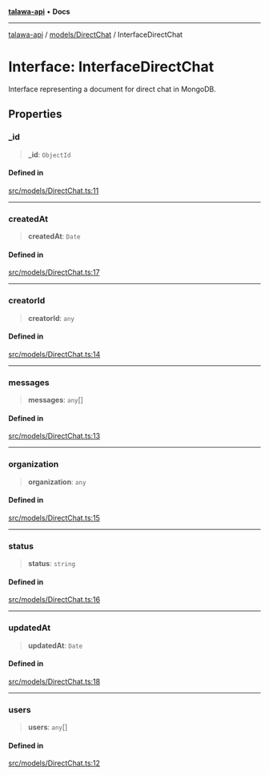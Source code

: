 [**talawa-api**](../../../README.md) • **Docs**

***

[talawa-api](../../../modules.md) / [models/DirectChat](../README.md) / InterfaceDirectChat

# Interface: InterfaceDirectChat

Interface representing a document for direct chat in MongoDB.

## Properties

### \_id

> **\_id**: `ObjectId`

#### Defined in

[src/models/DirectChat.ts:11](https://github.com/PalisadoesFoundation/talawa-api/blob/fe65d855b3d1e3e4af621340e7e8bfa0325634c1/src/models/DirectChat.ts#L11)

***

### createdAt

> **createdAt**: `Date`

#### Defined in

[src/models/DirectChat.ts:17](https://github.com/PalisadoesFoundation/talawa-api/blob/fe65d855b3d1e3e4af621340e7e8bfa0325634c1/src/models/DirectChat.ts#L17)

***

### creatorId

> **creatorId**: `any`

#### Defined in

[src/models/DirectChat.ts:14](https://github.com/PalisadoesFoundation/talawa-api/blob/fe65d855b3d1e3e4af621340e7e8bfa0325634c1/src/models/DirectChat.ts#L14)

***

### messages

> **messages**: `any`[]

#### Defined in

[src/models/DirectChat.ts:13](https://github.com/PalisadoesFoundation/talawa-api/blob/fe65d855b3d1e3e4af621340e7e8bfa0325634c1/src/models/DirectChat.ts#L13)

***

### organization

> **organization**: `any`

#### Defined in

[src/models/DirectChat.ts:15](https://github.com/PalisadoesFoundation/talawa-api/blob/fe65d855b3d1e3e4af621340e7e8bfa0325634c1/src/models/DirectChat.ts#L15)

***

### status

> **status**: `string`

#### Defined in

[src/models/DirectChat.ts:16](https://github.com/PalisadoesFoundation/talawa-api/blob/fe65d855b3d1e3e4af621340e7e8bfa0325634c1/src/models/DirectChat.ts#L16)

***

### updatedAt

> **updatedAt**: `Date`

#### Defined in

[src/models/DirectChat.ts:18](https://github.com/PalisadoesFoundation/talawa-api/blob/fe65d855b3d1e3e4af621340e7e8bfa0325634c1/src/models/DirectChat.ts#L18)

***

### users

> **users**: `any`[]

#### Defined in

[src/models/DirectChat.ts:12](https://github.com/PalisadoesFoundation/talawa-api/blob/fe65d855b3d1e3e4af621340e7e8bfa0325634c1/src/models/DirectChat.ts#L12)
